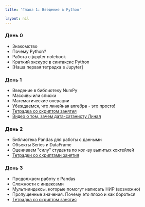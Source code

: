 ```yaml
---
title: 'Глава 1: Введение в Python'

layout: nil
---
```


### День 0

* Знакомство
* Почему Python?
* Работа с jupyter notebook
* Краткий экскурс в синтаксис Python
* [Наша первая тетрадка в Jupyter]

### День 1

* Введение в библиотеку NumPy
* Массивы или списки
* Математические операции
* Убеждаемся, что линейная алгебра - это просто!
* [Тетрадка со скриптом занятия](https://github.com/MidiukinM/ML/blob/master/docs/notebooks/Chapter_1/День%201.zip?raw=true)
* [Видео о том, зачем дата-сатанисту Линал](https://www.youtube.com/watch?time_continue=1&v=Or119IXozCM)

### День 2

* Библиотека Pandas для работы с данными
* Объекты Series и DataFrame
* Оцениваем "силу" студента по кол-ву выпитых коктейлей
* [Тетрадки со скриптами занятия](https://github.com/MidiukinM/ML/blob/master/docs/notebooks/Chapter_1/День%202.zip?raw=true)

### День 3

* Продолжаем работу с Pandas
* Сложности с индексами
* Мультииндексы, которые помогут написать НИР (возможно)
* Пропущенные значения. Почему это плохо и как бороться
* [Тетрадка со скриптом занятия](https://github.com/MidiukinM/ML/blob/master/docs/notebooks/Chapter_1/День%203.zip?raw=true)
